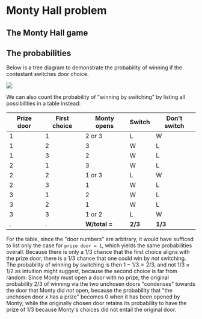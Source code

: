 # Monty Hall problem
## The Monty Hall game

## The probabilities
Below is a tree diagram to demonstrate the probability of winning if the contestant switches door choice.

![](https://github.com/mehfluffy/Monty-Hall-problem/blob/main/tree_switch.svg)

We can also count the probability of "winning by switching" by listing all possibilities in a table instead:

| Prize door | First choice | Monty opens | Switch | Don't switch |
| - | - | - | - | - |
| 1 | 1 | 2 or 3 | L | W |
| 1 | 2 | 3 | W | L |
| 1 | 3 | 2 | W | L |
| 2 | 1 | 3 | W | L |
| 2 | 2 | 1 or 3 | L | W |
| 2 | 3 | 1 | W | L |
| 3 | 1 | 2 | W | L |
| 3 | 2 | 1 | W | L |
| 3 | 3 | 1 or 2 | L | W |
| . | . | **W/total =** | **2/3** | **1/3** |

For the table, since the "door numbers" are arbitrary, it would have sufficed to list only the case for `prize door = 1`, which yields the same probabilities overall. Because there is only a $1/3$ chance that the first choice aligns with the prize door, there is a $1/3$ chance that one could win by _not_ switching. The probability of winning by switching is then $1-1/3 = 2/3$, and not $1/3 \times 1/2$ as intuition might suggest, because the second choice is far from random. Since Monty must open a door with no prize, the original probability $2/3$ of winning via the two unchosen doors "condenses" towards the door that Monty did _not_ open, because the probability that "the unchosen door $x$ has a prize" becomes $0$ when it has been opened by Monty; while the originally chosen door retains its probability to have the prize of $1/3$ because Monty's choices did not entail the original door.
